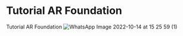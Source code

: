 # Tutorial AR Foundation
Tutorial AR Foundation
![WhatsApp Image 2022-10-14 at 15 25 59 (1)](https://user-images.githubusercontent.com/44379869/197223753-a684654b-2814-4be4-b7ec-2808b74a14d6.jpeg)

